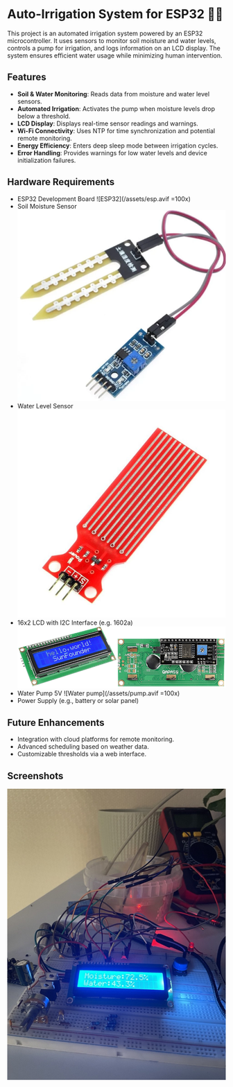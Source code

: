 
# Auto-Irrigation System for ESP32 🌱💧
This project is an automated irrigation system powered by an ESP32 
microcontroller. It uses sensors to monitor soil moisture and water levels, controls a pump for irrigation, and logs information on an LCD display. The system ensures efficient water usage while minimizing human intervention.

## Features
- **Soil & Water Monitoring**: Reads data from moisture and water level sensors.
- **Automated Irrigation**: Activates the pump when moisture levels drop below a threshold.
- **LCD Display**: Displays real-time sensor readings and warnings.
- **Wi-Fi Connectivity**: Uses NTP for time synchronization and potential remote monitoring.
- **Energy Efficiency**: Enters deep sleep mode between irrigation cycles.
- **Error Handling**: Provides warnings for low water levels and device initialization failures.

## Hardware Requirements
- ESP32 Development Board
![ESP32](/assets/esp.avif =100x)
- Soil Moisture Sensor
![Soil Sensor](/assets/soil_sensor.webp)
- Water Level Sensor
![Water sensor](/assets/water_sensor.jpg)
- 16x2 LCD with I2C Interface (e.g. 1602a)
![LCD Display](/assets/lcd.webp)
- Water Pump 5V
![Water pump](/assets/pump.avif =100x)
- Power Supply (e.g., battery or solar panel)

## Future Enhancements
- Integration with cloud platforms for remote monitoring.
- Advanced scheduling based on weather data.
- Customizable thresholds via a web interface.

## Screenshots
![Screenshot](/assets/auto_irrigation.jpg)
